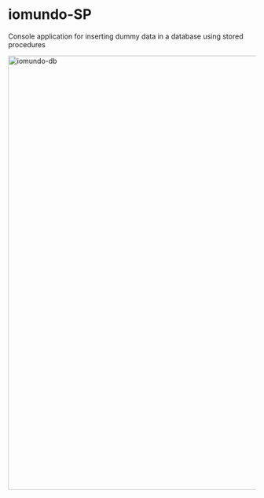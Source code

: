 # iomundo-SP
Console application for inserting dummy data in a database using stored procedures

<img width="883" alt="iomundo-db" src="https://github.com/cosminmartin/iomundo-SP/assets/47862989/a5c7eb7d-bca2-4a3f-95a5-3ad95f20925d">
